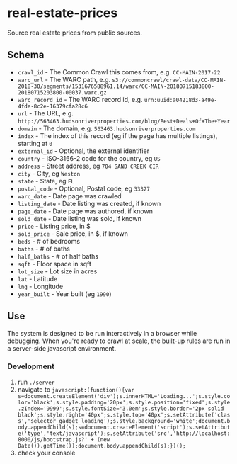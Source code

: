 # real-estate-prices

Source real estate prices from public sources.

## Schema

- `crawl_id` - The Common Crawl this comes from, e.g. `CC-MAIN-2017-22`
- `warc_url` - The WARC path, e.g. `s3://commoncrawl/crawl-data/CC-MAIN-2018-30/segments/1531676588961.14/warc/CC-MAIN-20180715183800-20180715203800-00037.warc.gz`
- `warc_record_id` - The WARC record id, e.g. `urn:uuid:a04218d3-a49e-4fde-8c2e-16379cfa28c6`
- `url` - The URL, e.g. `http://563463.hudsonriverproperties.com/blog/Best+Deals+Of+The+Year`
- `domain` - The domain, e.g. `563463.hudsonriverproperties.com`
- `index` - The index of this record (eg if the page has multiple listings), starting at `0`
- `external_id` - Optional, the external identifier
- `country` - ISO-3166-2 code for the country, eg `US`
- `address` - Street address, eg `704 SAND CREEK CIR`
- `city` - City, eg `Weston`
- `state` - State, eg `FL`
- `postal_code` - Optional, Postal code, eg `33327`
- `warc_date` - Date page was crawled
- `listing_date` - Date listing was created, if known
- `page_date` - Date page was authored, if known
- `sold_date` - Date listing was sold, if known
- `price` - Listing price, in $
- `sold_price` - Sale price, in $, if known
- `beds` - # of bedrooms
- `baths` - # of baths
- `half_baths` - # of half baths
- `sqft` - Floor space in sqft
- `lot_size` - Lot size in acres
- `lat` - Latitude
- `lng` - Longitude
- `year_built` - Year built (eg `1990`)

## Use

The system is designed to be run interactively in a browser while debugging. When you're ready to crawl at scale,
the built-up rules are run in a server-side javascript environment.

### Development

1. run `./server`
2. navigate to `javascript:(function(){var s=document.createElement('div');s.innerHTML='Loading...';s.style.color='black';s.style.padding='20px';s.style.position='fixed';s.style.zIndex='9999';s.style.fontSize='3.0em';s.style.border='2px solid black';s.style.right='40px';s.style.top='40px';s.setAttribute('class','selector_gadget_loading');s.style.background='white';document.body.appendChild(s);s=document.createElement('script');s.setAttribute('type','text/javascript');s.setAttribute('src','http://localhost:8000/js/bootstrap.js?' + (new Date()).getTime());document.body.appendChild(s);})();`
3. check your console

